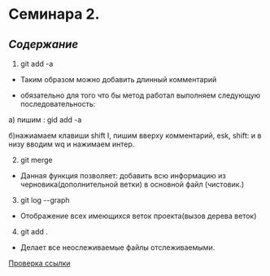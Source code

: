 # Семинара 2.
## *Содержание*
1. git add -a

- Таким образом можно добавить длинный комментарий 

- обязательно для того что бы метод работал выполняем следующую последовательность:

а) пишим : gid add -a

б)нажиамаем клавиши shift I, пишим вверху комментарий, esk, shift: и в низу вводим wq и нажимаем интер.

2. git merge 

- Данная функция позволяет: добавить всю информацию из черновика(дополнительной ветки) в основной файл (чистовик.) 

3. git log --graph

- Отображение всех имеющихся веток проекта(вызов дерева веток)

4. git add .

* Делает все неослеживаемые файлы отслеживаемыми.

[Проверка ссылки](проверкаADD_.md)